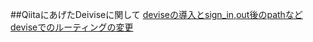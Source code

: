 ##QiitaにあげたDeiviseに関して
[deviseの導入とsign_in,out後のpathなど](https://qiita.com/kumatarousuke/items/7d5c47b4a40f6912adf2)
[deviseでのルーティングの変更](https://qiita.com/kumatarousuke/items/240c1cc14543d1e1c33e)